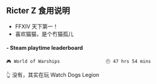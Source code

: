 ## Ricter Z 食用说明
- FFXIV 天下第一！
- 喜欢猫猫，是个冇猫孤儿

<!-- steam-box start -->
#### - Steam playtime leaderboard
```text
🎮 World of Warships                 🕘 47 hrs 54 mins
```
<!-- Powered by https://github.com/YouEclipse/steam-box . -->
<!-- steam-box end -->
👆 没有，其实在玩 Watch Dogs Legion
